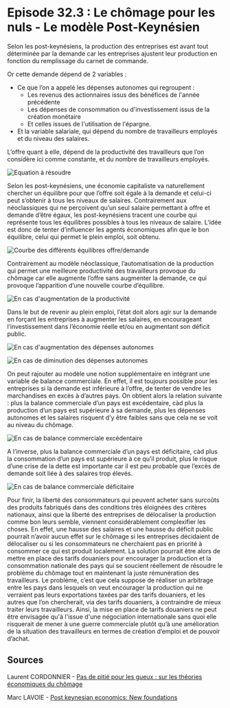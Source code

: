 # Episode 32.3 : Le chômage pour les nuls - Le modèle Post-Keynésien

Selon les post-keynésiens, la production des entreprises est avant tout déterminée par la demande car les entreprises ajustent leur production en fonction du remplissage du carnet de commande. 

Or cette demande dépend de 2 variables :

* Ce que l’on a appelé les dépenses autonomes qui regroupent :
  * Les revenus des actionnaires issus des bénéfices de l'année précédente
  * Les dépenses de consommation ou d'investissement issus de la création monétaire
  * Et celles issues de l'utilisation de l'épargne.
* Et la variable salariale, qui dépend du nombre de travailleurs employés et du niveau des salaires.

L’offre quant à elle, dépend de la productivité des travailleurs que l’on considère ici comme constante, et du nombre de travailleurs employés.

![Equation à résoudre](./images/Eps32_03_VisionPK_Equation.png "Equation à résoudre")

Selon les post-keynésiens, une économie capitaliste va naturellement chercher un équilibre pour que l’offre soit égale à la demande et celui-ci peut s’obtenir à tous les niveaux de salaires. Contrairement aux néoclassiques qui ne perçoivent qu’un seul salaire permettant à offre et demande d’être égaux, les post-keynésiens tracent une courbe qui représente tous les équilibres possibles à tous les niveaux de salaire. L’idée est donc de tenter d’influencer les agents économiques afin que le bon équilibre, celui qui permet le plein emploi, soit obtenu.

![Courbe des différents équilibres offre/demande](./images/Eps32_03_VisionPK.png "Courbe des différents équilibres offre/demande")

Contrairement au modèle néoclassique, l’automatisation de la production qui permet une meilleure productivité des travailleurs provoque du chômage car elle augmente l’offre sans augmenter la demande, ce qui provoque l’apparition d’une nouvelle courbe d’équilibre.

![En cas d'augmentation de la productivité](./images/Eps32_03_VisionPK_Plus_Productivite.png "En cas d'augmentation de la productivité")

Dans le but de revenir au plein emploi, l’état doit alors agir sur la demande en forçant les entreprises à augmenter les salaires, en encourageant l’investissement dans l’économie réelle et/ou en augmentant son déficit public.

![En cas d'augmentation des dépenses autonomes](./images/Eps32_03_VisionPK_Plus_DA.png "En cas d'augmentation des dépenses autonomes")

![En cas de diminution des dépenses autonomes](./images/Eps32_03_VisionPK_Moins_DA.png "En cas de diminution des dépenses autonomes")


On peut rajouter au modèle une notion supplémentaire en intégrant une variable de balance commerciale. En effet, il est toujours possible pour les entreprises si la demande est inférieure à l’offre, de tenter de vendre les marchandises en excès à d’autres pays. On obtient alors la relation suivante : plus la balance commerciale d’un pays est excédentaire, càd plus la production d’un pays est supérieure à sa demande, plus les dépenses autonomes et les salaires risquent d’y être faibles sans que cela ne se voit au niveau du chômage. 

![En cas de balance commerciale excédentaire](./images/Eps32_03_VisionPK_BalanceCom_Positive.png "En cas de balance commerciale excédentaire")

A l’inverse, plus la balance commerciale d’un pays est déficitaire, càd plus la consommation d’un pays est supérieure à ce qu’il produit, plus le risque d’une crise de la dette est importante car il est peu probable que l’excès de demande soit liée à des salaires trop élevés.

![En cas de balance commerciale déficitaire](./images/Eps32_03_VisionPK_BalanceCom_Negative.png "En cas de balance commerciale déficitaire")

Pour finir, la liberté des consommateurs qui peuvent acheter sans surcoûts des produits fabriqués dans des conditions très éloignées des critères nationaux, ainsi que la liberté des entreprises de délocaliser la production comme bon leurs semble, viennent considérablement complexifier les choses. En effet, une hausse des salaires et une hausse du déficit public pourrait n’avoir aucun effet sur le chômage si les entreprises décidaient de délocaliser ou si les consommateurs ne cherchaient pas en priorité à consommer ce qui est produit localement. La solution pourrait être alors de mettre en place des tarifs douaniers pour encourager la production et la consommation nationale des pays qui se soucient réellement de résoudre le problème du chômage tout en maintenant la juste rémunération des travailleurs. Le problème, c’est que cela suppose de réaliser un arbitrage entre les pays dans lesquels on veut encourager la production qui ne verraient pas leurs exportations taxées par des tarifs douaniers, et les autres que l’on chercherait, via des tarifs douaniers, à contraindre de mieux traiter leurs travailleurs. Ainsi, la mise en place de tarifs douaniers ne peut être envisagée qu'à l'issue d'une négociation internationale sans quoi elle risquerait de mener à une guerre commerciale plutôt qu’à une amélioration de la situation des travailleurs en termes de création d’emploi et de pouvoir d’achat.

## Sources

Laurent CORDONNIER - [Pas de pitié pour les gueux : sur les théories économiques du chômage](https://www.amazon.com/piti%C3%A9-pour-gueux-Laurent-Cordonnier/dp/2912107113)

Marc LAVOIE - [Post keynesian economics: New foundations](https://www.amazon.com/Post-Keynesian-Economics-Foundations-Marc-Lavoie/dp/184720483X/ref=sr_1_1?keywords=marc+lavoie+post+keynesian&qid=1570053118&s=books&sr=1-1)
